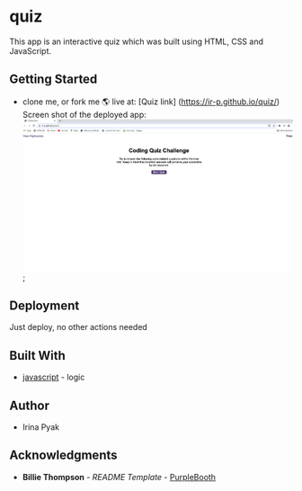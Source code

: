 # quiz
This app is an interactive quiz which was built using HTML, CSS and JavaScript. 

## Getting Started
* clone me, or fork me
🌎 live at: [Quiz link] (https://ir-p.github.io/quiz/)
Screen shot of the deployed app:
![Screenshot:](assets/images/screenshot.jpg);

## Deployment

Just deploy, no other actions needed

## Built With

* [javascript](https://developer.mozilla.org/en-US/docs/Web/JavaScript) - logic

## Author
* Irina Pyak

## Acknowledgments
  - **Billie Thompson** - *README Template* -
    [PurpleBooth](https://github.com/PurpleBooth)
